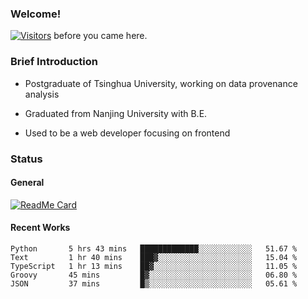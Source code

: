 ### Welcome!

[![Visitors](https://visitor-badge.laobi.icu/badge?page_id=HermitSun.HermitSun)]() before you came here.

### Brief Introduction

- Postgraduate of Tsinghua University, working on data provenance analysis

- Graduated from Nanjing University with B.E.

- Used to be a web developer focusing on frontend

### Status

#### General

[![ReadMe Card](https://github-readme-stats.hermitsun.vercel.app/api?username=HermitSun&count_private=true&show_icons=true)]()

#### Recent Works

<!--START_SECTION:waka-->
```text
Python       5 hrs 43 mins   █████████████░░░░░░░░░░░░   51.67 % 
Text         1 hr 40 mins    ███▓░░░░░░░░░░░░░░░░░░░░░   15.04 % 
TypeScript   1 hr 13 mins    ██▓░░░░░░░░░░░░░░░░░░░░░░   11.05 % 
Groovy       45 mins         █▓░░░░░░░░░░░░░░░░░░░░░░░   06.80 % 
JSON         37 mins         █▒░░░░░░░░░░░░░░░░░░░░░░░   05.61 % 
```
<!--END_SECTION:waka-->

